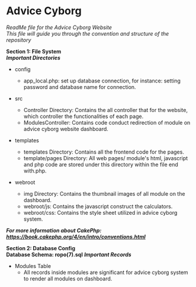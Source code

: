 # **Advice Cyborg**
*ReadMe file for the Advice Cyborg Website*<br/>
*This file will guide you through the convention and structure of the repository*

**Section 1: File System**</br>
***Important Directories***
- config
  - app_local.php: set up database connection, for instance: setting password and database name for connection.

- src
  - Controller Directory: Contains the all controller that for the website, which controller the functionalities of each page.
  - ModulesController: Contains code conduct redirection of module on advice cyborg website dashboard.


- templates
  - templates Directory: Contains all the frontend code for the pages.
  - template/pages Directory: All web pages/ module's  html, javascript and php code are stored under this directory within the file end with.php.


- webroot
  - img Directory: Contains the thumbnail images of all module on the dashboard.
  - webroot/js: Contains the javascript construct the calculators.
  - webroot/css: Contains the style sheet utilized in advice cyborg system.

***For more information about CakePhp: https://book.cakephp.org/4/en/intro/conventions.html***

**Section 2: Database Config**</br>
**Database Schema: ropo(7).sql** 
***Important Records*** 

- Modules Table
   - All records inside modules are significant for advice cyborg system to render all modules on dashboard.


